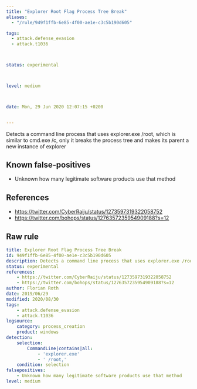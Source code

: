 ```yaml
---
title: "Explorer Root Flag Process Tree Break"
aliases:
  - "/rule/949f1ffb-6e85-4f00-ae1e-c3c5b190d605"

tags:
  - attack.defense_evasion
  - attack.t1036



status: experimental



level: medium



date: Mon, 29 Jun 2020 12:07:15 +0200


---
```


Detects a command line process that uses explorer.exe /root, which is similar to cmd.exe /c, only it breaks the process tree and makes its parent a new instance of explorer

<!--more-->


## Known false-positives

* Unknown how many legitimate software products use that method



## References

* https://twitter.com/CyberRaiju/status/1273597319322058752
* https://twitter.com/bohops/status/1276357235954909188?s=12


## Raw rule
```yaml
title: Explorer Root Flag Process Tree Break
id: 949f1ffb-6e85-4f00-ae1e-c3c5b190d605
description: Detects a command line process that uses explorer.exe /root, which is similar to cmd.exe /c, only it breaks the process tree and makes its parent a new instance of explorer
status: experimental
references:
    - https://twitter.com/CyberRaiju/status/1273597319322058752
    - https://twitter.com/bohops/status/1276357235954909188?s=12
author: Florian Roth
date: 2019/06/29
modified: 2020/08/30
tags:
    - attack.defense_evasion
    - attack.t1036
logsource:
    category: process_creation
    product: windows
detection:
    selection:
        CommandLine|contains|all: 
            - 'explorer.exe'
            - ' /root,'
    condition: selection
falsepositives:
    - Unknown how many legitimate software products use that method
level: medium

```
